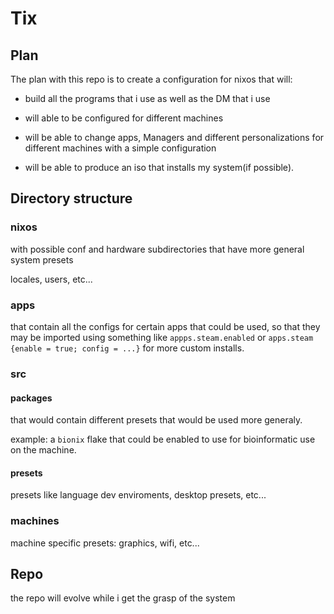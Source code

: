 # Tix

## Plan

The plan with this repo is to create a configuration for nixos that will:

- build all the programs that i use as well as the DM that i use

- will able to be configured for different machines

- will be able to change apps, Managers and different personalizations for different machines with a simple configuration

- will be able to produce an iso that installs my system(if possible).

## Directory structure

### nixos

with possible conf and hardware subdirectories that have more general system presets

locales, users, etc...

### apps

that contain all the configs for certain apps that could be used, so that they may be imported using something like `appps.steam.enabled` or `apps.steam {enable = true; config = ...}` for more custom installs.

### src

#### packages

that would contain different presets that would be used more generaly.

example: a `bionix` flake that could be enabled to use for bioinformatic use on the machine.

#### presets

presets like language dev enviroments, desktop presets, etc...

### machines

machine specific presets: graphics, wifi, etc...


## Repo

the repo will evolve while i get the grasp of the system


